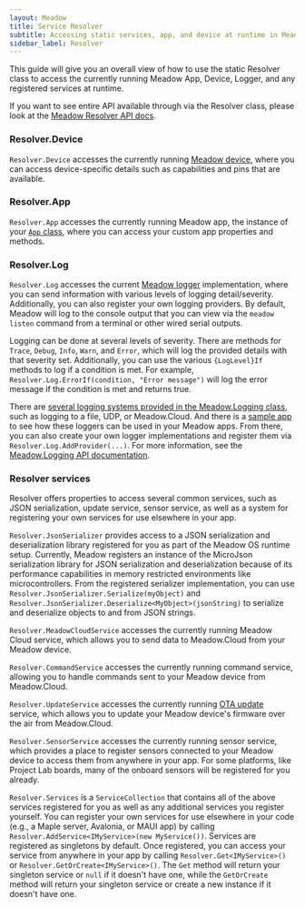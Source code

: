 ```yaml
---
layout: Meadow
title: Service Resolver
subtitle: Accessing static services, app, and device at runtime in Meadow
sidebar_label: Resolver
---
```


This guide will give you an overall view of how to use the static Resolver class to access the currently running Meadow App, Device, Logger, and any registered services at runtime.

If you want to see entire API available through via the Resolver class, please look at the [Meadow Resolver API docs](/docs/api/Meadow/Meadow/Resolver/).

### Resolver.Device

`Resolver.Device` accesses the currently running [Meadow device](/docs/api/Meadow/Meadow/IMeadowDevice/), where you can access device-specific details such as capabilities and pins that are available.

### Resolver.App

`Resolver.App` accesses the currently running Meadow app, the instance of your [`App` class](/docs/api/Meadow/Meadow/App%60D%60/), where you can access your custom app properties and methods.

### Resolver.Log

`Resolver.Log` accesses the current [Meadow logger](/docs/api/Meadow/Meadow.Logging/Logger/) implementation, where you can send information with various levels of logging detail/severity. Additionally, you can also register your own logging providers. By default, Meadow will log to the console output that you can view via the `meadow listen` command from a terminal or other wired serial outputs.

Logging can be done at several levels of severity. There are methods for `Trace`, `Debug`, `Info`, `Warn`, and `Error`, which will log the provided details with that severity set. Additionally, you can use the various `{LogLevel}If` methods to log if a condition is met. For example, `Resolver.Log.ErrorIf(condition, "Error message")` will log the error message if the condition is met and returns true.

There are [several logging systems provided in the Meadow.Logging class](https://github.com/WildernessLabs/Meadow.Logging/tree/develop/Source/Meadow.Logging.LogProviders/Driver), such as logging to a file, UDP, or Meadow.Cloud. And there is a [sample app](https://github.com/WildernessLabs/Meadow.Logging/tree/develop/Source/Meadow.Logging.LogProviders/Samples) to see how these loggers can be used in your Meadow apps. From there, you can also create your own logger implementations and register them via `Resolver.Log.AddProvider(...)`. For more information, see the [Meadow.Logging API documentation](/docs/api/Meadow/Meadow.Logging/).

### Resolver services

Resolver offers properties to access several common services, such as JSON serialization, update service, sensor service, as well as a system for registering your own services for use elsewhere in your app.

`Resolver.JsonSerializer` provides access to a JSON serialization and deserialization library registered for you as part of the Meadow OS runtime setup. Currently, Meadow registers an instance of the MicroJson serialization library for JSON serialization and deserialization because of its performance capabilities in memory restricted environments like microcontrollers. From the registered serializer implementation, you can use `Resolver.JsonSerializer.Serialize(myObject)` and `Resolver.JsonSerializer.Deserialize<MyObject>(jsonString)` to serialize and deserialize objects to and from JSON strings.

`Resolver.MeadowCloudService` accesses the currently running Meadow Cloud service, which allows you to send data to Meadow.Cloud from your Meadow device.

`Resolver.CommandService` accesses the currently running command service, allowing you to handle commands sent to your Meadow device from Meadow.Cloud.

`Resolver.UpdateService` accesses the currently running [OTA update](/Meadow/Meadow.Cloud/OtA_Updates/) service, which allows you to update your Meadow device's firmware over the air from Meadow.Cloud.

`Resolver.SensorService` accesses the currently running sensor service, which provides a place to register sensors connected to your Meadow device to access them from anywhere in your app. For some platforms, like Project Lab boards, many of the onboard sensors will be registered for you already.

`Resolver.Services` is a `ServiceCollection` that contains all of the above services registered for you as well as any additional services you register yourself. You can register your own services for use elsewhere in your code (e.g., a Maple server, Avalonia, or MAUI app) by calling `Resolver.AddService<IMyService>(new MyService())`. Services are registered as singletons by default. Once registered, you can access your service from anywhere in your app by calling `Resolver.Get<IMyService>()` or `Resolver.GetOrCreate<IMyService>()`. The `Get` method will return your singleton service or `null` if it doesn't have one, while the `GetOrCreate` method will return your singleton service or create a new instance if it doesn't have one.
